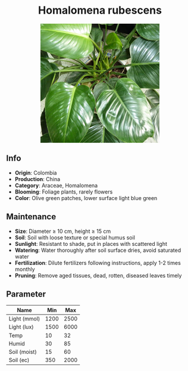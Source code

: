 <h1 align='center'>Homalomena rubescens</h1>
<p align="center">
    <img 
        align='center'
        width='320'
        src="../images/homalomena rubescens.png" 
        alt='Homalomena rubescens' />
</p>

## Info

 - **Origin**: Colombia
 - **Production**: China
 - **Category**: Araceae, Homalomena
 - **Blooming**: Foliage plants, rarely flowers
 - **Color**: Olive green patches, lower surface light blue green

## Maintenance

 - **Size**: Diameter ≥ 10 cm, height ≥ 15 cm
 - **Soil**: Soil with loose texture or special humus soil
 - **Sunlight**: Resistant to shade, put in places with scattered light
 - **Watering**: Water thoroughly after soil surface dries, avoid saturated water
 - **Fertilization**: Dilute fertilizers following instructions, apply 1-2 times monthly
 - **Pruning**: Remove aged tissues, dead, rotten, diseased leaves timely

## Parameter

| Name         | Min  | Max   |
|--------------|------|-------|
| Light (mmol) | 1200 | 2500  |
| Light (lux)  | 1500 | 6000 |
| Temp         | 10    | 32    |
| Humid        | 30   | 85    |
| Soil (moist) | 15   | 60    |
| Soil (ec)    | 350  | 2000  |